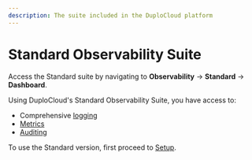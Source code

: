```yaml
---
description: The suite included in the DuploCloud platform
---
```


# Standard Observability Suite

Access the Standard suite by navigating to **Observability** -> **Standard** -> **Dashboard**.

Using DuploCloud's Standard Observability Suite, you have access to:

* Comprehensive [logging](logs.md)
* [Metrics](../../overview/use-cases/monitoring/metrics-dashboard.md)
* [Auditing](../auditing.md)

To use the Standard version, first proceed to [Setup](setup/).
